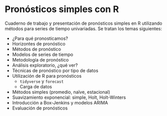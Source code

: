# Pronósticos simples con R

Cuaderno de trabajo y presentación de pronósticos simples en R utilizando métodos para series de tiempo univariadas. Se tratan los temas siguientes:
- ¿Para qué pronosticamos?
- Horizontes de pronóstico
- Métodos de pronóstico
- Modelos de series de tiempo
- Metodología de pronóstico
- Análisis exploratorio, ¿qué ver?
- Técnicas de pronóstico por tipo de datos
- Utilización de R para pronósticos
    - `tidyverse` y `forecast`
    - Carga de datos
- Métodos simples (promedio, naïve, estacional)
- Suavizamiento exponencial: simple, Holt, Holt-Winters
- Introducción a Box-Jenkins y modelos ARIMA
- Evaluación de pronósticos